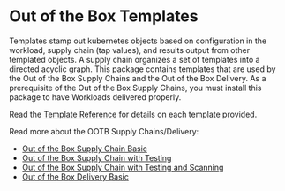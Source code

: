 # Out of the Box Templates

Templates stamp out kubernetes objects based on configuration in the workload, supply
chain (tap values), and results output from other templated objects. A supply chain organizes
a set of templates into a directed acyclic graph. This package contains templates that are used
by the Out of the Box Supply Chains and the Out of the Box Delivery. As a prerequisite of the
Out of the Box Supply Chains, you must install this package to have Workloads delivered properly.

Read the [Template Reference](ootb-template-reference.html) for details on each template provided.

Read more about the OOTB Supply Chains/Delivery:

* [Out of the Box Supply Chain Basic](ootb-supply-chain-basic.html)
* [Out of the Box Supply Chain with Testing](ootb-supply-chain-testing.html)
* [Out of the Box Supply Chain with Testing and Scanning](ootb-supply-chain-testing-scanning.html)
* [Out of the Box Delivery Basic](ootb-delivery-basic.html)
